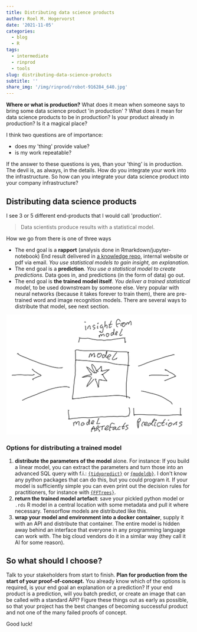 ```yaml
---
title: Distributing data science products
author: Roel M. Hogervorst
date: '2021-11-05'
categories:
  - blog
  - R
tags:
  - intermediate
  - rinprod
  - tools
slug: distributing-data-science-products
subtitle: ''
share_img: '/img/rinprod/robot-916284_640.jpg'
---
```


<!-- tags choose:
beginner, intermediate or advanced
*beginner:*
*for, loops, brackets, vectors, data structures, subsetting, functions, qplot, ggplot2, dplyr, spps-to-r, haven, tidyr, tidyverse*

*intermediate:* 
*tools, building packages, testing, slides in markdown, apply, package, advanced ggplot2, environments, animation, test, workflow, reproducability, version control, git, tidyeval*

*advanced:*
*S4 classes, extensions , shiny, Object Oriented Programming, Non standard Evaluation, code performance, profiling, Rcpp, optimize-your-code*
-->
<!-- categories: R and blog. Blog is general, R means rweekly and r-bloggers -->

<!-- share img is either a complete url or build on top of the base url (https://blog.rmhogervorst.nl) so do not use the same relative image link. But make it more complete post/slug/image.png -->


<!-- content  -->

**Where or what is production?**
What does it mean when someone says to bring some data science product 'in production' ? What does it mean for data science products to be in production? Is your product already in production? Is it a magical place? 

I think two questions are of importance:

* does my 'thing' provide value?
* is my work repeatable?

If the answer to these questions is yes, than your 'thing' is in production. The devil is, as always, in the details. How do you integrate your work into the infrastructure. So how can you integrate your data science product into your company infrastructure?

## Distributing data science products
I see 3 or 5 different end-products that I would call 'production'.

> Data scientists produce results with a statistical model.

How we go from there is one of three ways

* The end goal is a **rapport** (analysis done in Rmarkdown/jupyter-notebook) End result delivered in [a knowledge repo](https://github.com/airbnb/knowledge-repo/), internal website or pdf via email. _You use statistical models to gain insight, an explanation._
* The end goal is a **prediction**. _You use a statistical model to create predictions._ Data goes in, and predictions (in the form of data) go out. 
* The end goal is **the trained model itself**. _You deliver a trained statistical model_, to be used downstream by someone else. Very popular with neural networks (because it takes forever to train them), there are pre-trained word and image recognition models. There are several ways to distribute that model, see next section.

![](production_0_image.png)


### Options for distributing a trained model
1. **distribute the parameters of the model** alone. For instance: If you build a linear model, you can extract the parameters and turn those into an advanced SQL query with f.i.: [`{tidypredict}`](https://tidypredict.tidymodels.org/#supported-models) or [`{modeldb}`](https://modeldb.tidymodels.org/). I don't know any python packages that can do this, but you could program it. If your model is sufficiently simple you can even print out the decision rules for practitioners, for instance with [`{FFTrees}`](https://github.com/ndphillips/FFTrees). 
2. **return the trained model artefact**: save your pickled python model or `.rds` R model in a central location with some metadata and pull it where necessary. Tensorflow models are distributed like this. 
3. **wrap your model and environment into a docker container**, supply it with an API and distribute that container. The entire model is hidden away behind an interface that everyone in any programming language can work with. The big cloud vendors do it in a similar way (they call it AI for some reason). 

## So what should I choose?
Talk to your stakeholders from start to finish. **Plan for production from the start of your proof-of-concept.** You already know which of the options is required, is your end goal an explanation or a prediction? If your end product is a prediction, will you batch predict, or create an image that can be called with a standard API?
Figure these things out as early as possible, so that your project has the best changes of becoming successful product and not one of the many failed proofs of concept.

Good luck!
